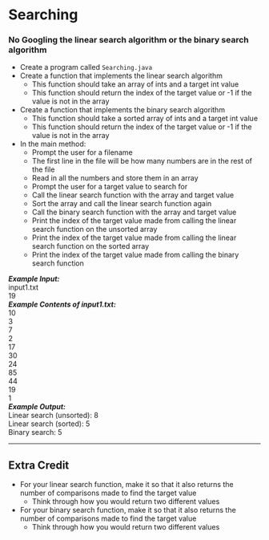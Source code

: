 # Searching

### No Googling the linear search algorithm or the binary search algorithm

- Create a program called `Searching.java`
- Create a function that implements the linear search algorithm
  - This function should take an array of ints and a target int value
  - This function should return the index of the target value or -1 if the value is not in the array
- Create a function that implements the binary search algorithm
  - This function should take a sorted array of ints and a target int value
  - This function should return the index of the target value or -1 if the value is not in the array
- In the main method: 
  - Prompt the user for a filename
  - The first line in the file will be how many numbers are in the rest of the file
  - Read in all the numbers and store them in an array
  - Prompt the user for a target value to search for
  - Call the linear search function with the array and target value
  - Sort the array and call the linear search function again
  - Call the binary search function with the array and target value
  - Print the index of the target value made from calling the linear search function on the unsorted array
  - Print the index of the target value made from calling the linear search function on the sorted array
  - Print the index of the target value made from calling the binary search function

***Example Input:***\
input1.txt\
19\
***Example Contents of input1.txt:***\
10\
3\
7\
2\
17\
30\
24\
85\
44\
19\
1\
***Example Output:***\
Linear search (unsorted): 8\
Linear search (sorted): 5\
Binary search: 5

- - - - - - - - - - - - 

## Extra Credit

- For your linear search function, make it so that it also returns the number of comparisons made to find the target value
    - Think through how you would return two different values
- For your binary search function, make it so that it also returns the number of comparisons made to find the target value
    - Think through how you would return two different values
